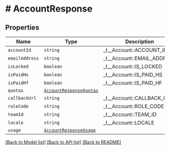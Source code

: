 # # AccountResponse



## Properties

Name | Type | Description | Notes
------------ | ------------- | ------------- | -------------
| `accountId` | ```string``` |  _t__Account::ACCOUNT_ID  |  |
| `emailAddress` | ```string``` |  _t__Account::EMAIL_ADDRESS  |  |
| `isLocked` | ```boolean``` |  _t__Account::IS_LOCKED  |  |
| `isPaidHs` | ```boolean``` |  _t__Account::IS_PAID_HS  |  |
| `isPaidHf` | ```boolean``` |  _t__Account::IS_PAID_HF  |  |
| `quotas` | [```AccountResponseQuotas```](AccountResponseQuotas.md) |    |  |
| `callbackUrl` | ```string``` |  _t__Account::CALLBACK_URL  |  |
| `roleCode` | ```string``` |  _t__Account::ROLE_CODE  |  |
| `teamId` | ```string``` |  _t__Account::TEAM_ID  |  |
| `locale` | ```string``` |  _t__Account::LOCALE  |  |
| `usage` | [```AccountResponseUsage```](AccountResponseUsage.md) |    |  |

[[Back to Model list]](../../README.md#models) [[Back to API list]](../../README.md#endpoints) [[Back to README]](../../README.md)
